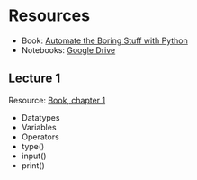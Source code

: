 # Resources
- Book: [Automate the Boring Stuff with Python](https://automatetheboringstuff.com/)
- Notebooks: [Google Drive](https://drive.google.com/drive/folders/1TXkyWUyEFsCrP3LNFpxmEcMUmirtlx9_?usp=sharing)

## Lecture 1
Resource: [Book, chapter 1](https://automatetheboringstuff.com/2e/chapter1/)
- Datatypes
- Variables
- Operators
- type()
- input()
- print()

